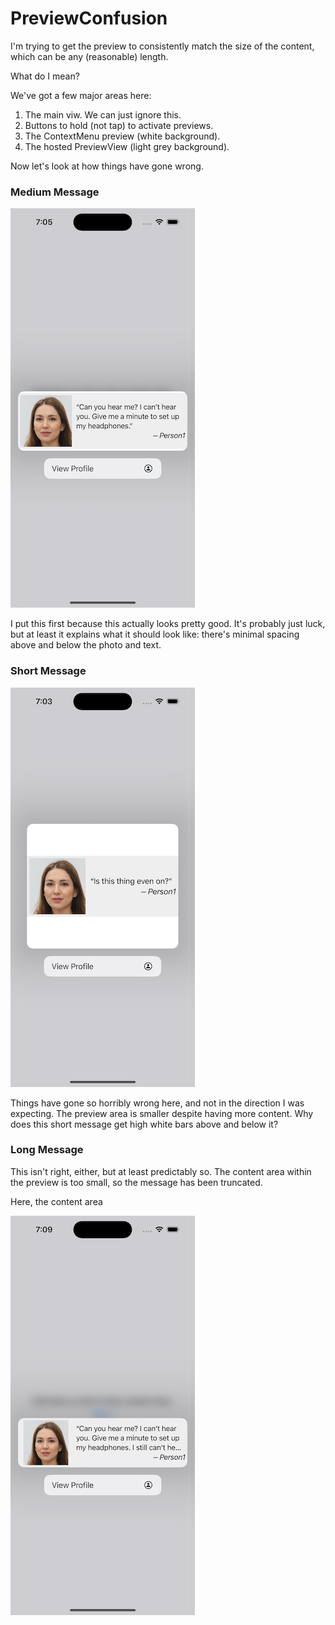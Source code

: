 # PreviewConfusion

I'm trying to get the preview to consistently match the size of the content, which can be any (reasonable) length.

What do I mean?

We've got a few major areas here:

1. The main viw. We can just ignore this.
2. Buttons to hold (not tap) to activate previews.
3. The ContextMenu preview (white background).
4. The hosted PreviewView (light grey background).

Now let's look at how things have gone wrong.

### Medium Message

![medium_message](./assets/medium_message.png)

I put this first because this actually looks pretty good. It's probably just luck, but at least it explains what it should look like: there's minimal spacing above and below the photo and text.

### Short Message

![short_message](./assets/short_message.png)

Things have gone so horribly wrong here, and not in the direction I was expecting. The preview area is smaller despite having more content. Why does this short message get high white bars above and below it?

### Long Message

This isn't right, either, but at least predictably so. The content area within the preview is too small, so the message has been truncated.

Here, the content area 

![long_message](./assets/long_message.png)

